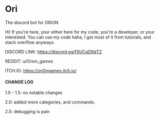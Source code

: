 # Ori
The discord bot for ORiON

Hi! If you're here, your either here for my code, you're a developer, or your interested.
You can use my code haha, I got most of it from tutorials, and stack overflow anyways. 

DISCORD LINK:
https://discord.gg/fSUCqD9dTZ

REDDIT: 
u/Orion_games

ITCH.IO:
https://ori0ngames.itch.io/

####   CHANGE LOG   ######

1.0 - 1.5:
  no notable changes
  
2.0:
  added more categories, and commands.
  
2.5:
  debugging is pain
